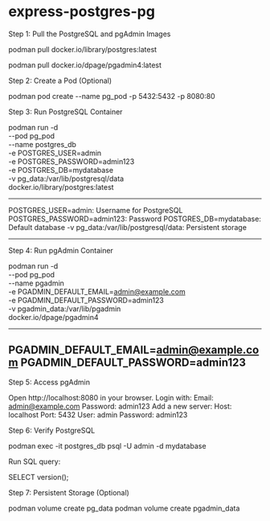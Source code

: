 # express-postgres-pg
Step 1: Pull the PostgreSQL and pgAdmin Images

podman pull docker.io/library/postgres:latest

podman pull docker.io/dpage/pgadmin4:latest

Step 2: Create a Pod (Optional)

podman pod create --name pg_pod -p 5432:5432 -p 8080:80

Step 3: Run PostgreSQL Container

podman run -d \
  --pod pg_pod \
  --name postgres_db \
  -e POSTGRES_USER=admin \
  -e POSTGRES_PASSWORD=admin123 \
  -e POSTGRES_DB=mydatabase \
  -v pg_data:/var/lib/postgresql/data \
  docker.io/library/postgres:latest

----------------------------------------
POSTGRES_USER=admin: Username for PostgreSQL
POSTGRES_PASSWORD=admin123: Password
POSTGRES_DB=mydatabase: Default database
-v pg_data:/var/lib/postgresql/data: Persistent storage

------------------------------------------------

Step 4: Run pgAdmin Container


podman run -d \
  --pod pg_pod \
  --name pgadmin \
  -e PGADMIN_DEFAULT_EMAIL=admin@example.com \
  -e PGADMIN_DEFAULT_PASSWORD=admin123 \
  -v pgadmin_data:/var/lib/pgadmin \
  docker.io/dpage/pgadmin4

---------------------------

PGADMIN_DEFAULT_EMAIL=admin@example.com
PGADMIN_DEFAULT_PASSWORD=admin123
----------------------------

Step 5: Access pgAdmin

Open http://localhost:8080 in your browser.
Login with:
Email: admin@example.com
Password: admin123
Add a new server:
Host: localhost
Port: 5432
User: admin
Password: admin123


Step 6: Verify PostgreSQL

podman exec -it postgres_db psql -U admin -d mydatabase

Run SQL query:

SELECT version();


Step 7: Persistent Storage (Optional)


podman volume create pg_data
podman volume create pgadmin_data



